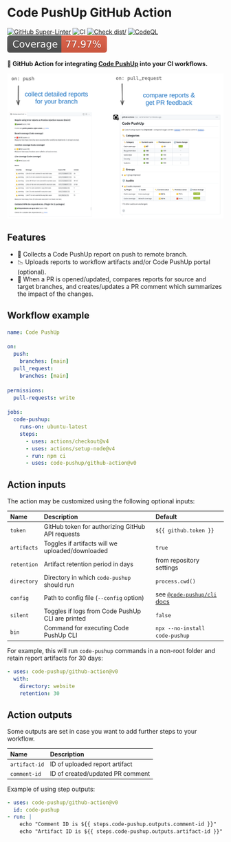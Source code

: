 # Code PushUp GitHub Action

[![GitHub Super-Linter](https://github.com/actions/typescript-action/actions/workflows/linter.yml/badge.svg)](https://github.com/super-linter/super-linter)
![CI](https://github.com/actions/typescript-action/actions/workflows/ci.yml/badge.svg)
[![Check dist/](https://github.com/actions/typescript-action/actions/workflows/check-dist.yml/badge.svg)](https://github.com/actions/typescript-action/actions/workflows/check-dist.yml)
[![CodeQL](https://github.com/actions/typescript-action/actions/workflows/codeql-analysis.yml/badge.svg)](https://github.com/actions/typescript-action/actions/workflows/codeql-analysis.yml)
[![Coverage](./badges/coverage.svg)](./badges/coverage.svg)

**🤖 GitHub Action for integrating
[Code PushUp](https://github.com/code-pushup/cli/tree/main/packages/cli#readme)
into your CI workflows.**

![showcase](./images/showcase.png)

## Features

- 📃 Collects a Code PushUp report on push to remote branch.
- 📉 Uploads reports to workflow artifacts and/or Code PushUp portal (optional).
- 💬 When a PR is opened/updated, compares reports for source and target
  branches, and creates/updates a PR comment which summarizes the impact of the
  changes.

## Workflow example

```yml
name: Code PushUp

on:
  push:
    branches: [main]
  pull_request:
    branches: [main]

permissions:
  pull-requests: write

jobs:
  code-pushup:
    runs-on: ubuntu-latest
    steps:
      - uses: actions/checkout@v4
      - uses: actions/setup-node@v4
      - run: npm ci
      - uses: code-pushup/github-action@v0
```

## Action inputs

The action may be customized using the following optional inputs:

| Name        | Description                                      | Default                                                                                                |
| :---------- | :----------------------------------------------- | :----------------------------------------------------------------------------------------------------- |
| `token`     | GitHub token for authorizing GitHub API requests | `${{ github.token }}`                                                                                  |
| `artifacts` | Toggles if artifacts will we uploaded/downloaded | `true`                                                                                                 |
| `retention` | Artifact retention period in days                | from repository settings                                                                               |
| `directory` | Directory in which `code-pushup` should run      | `process.cwd()`                                                                                        |
| `config`    | Path to config file (`--config` option)          | see [`@code-pushup/cli` docs](https://github.com/code-pushup/cli/tree/main/packages/cli#configuration) |
| `silent`    | Toggles if logs from Code PushUp CLI are printed | `false`                                                                                                |
| `bin`       | Command for executing Code PushUp CLI            | `npx --no-install code-pushup`                                                                         |

For example, this will run `code-pushup` commands in a non-root folder and
retain report artifacts for 30 days:

```yml
- uses: code-pushup/github-action@v0
  with:
    directory: website
    retention: 30
```

## Action outputs

Some outputs are set in case you want to add further steps to your workflow.

| Name          | Description                      |
| :------------ | :------------------------------- |
| `artifact-id` | ID of uploaded report artifact   |
| `comment-id`  | ID of created/updated PR comment |

Example of using step outputs:

```yml
- uses: code-pushup/github-action@v0
  id: code-pushup
- run: |
    echo "Comment ID is ${{ steps.code-pushup.outputs.comment-id }}"
    echo "Artifact ID is ${{ steps.code-pushup.outputs.artifact-id }}"
```
